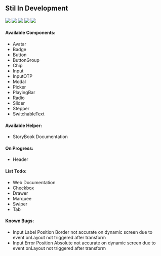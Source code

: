 ## Stil In Development

<a href="https://www.npmjs.com/package/react-native-design-kit"><img src="https://img.shields.io/npm/v/react-native-design-kit.svg?style=flat-square"></a>
<a href="https://www.npmjs.com/package/react-native-design-kit"><img src="https://img.shields.io/npm/dm/react-native-design-kit.svg?style=flat-square"></a>
<a href="https://github.com/prettier/prettier"><img src="https://img.shields.io/badge/styled_with-prettier-ff69b4.svg"><a>
<a href="https://github.com/microsoft/TypeScript"><img src="https://img.shields.io/badge/built%20with-typescript-blue"><a>
<a href="https://opensource.org/licenses/MIT"><img src="https://img.shields.io/badge/License-MIT-blue.svg"></a>

#### Available Components:

- Avatar
- Badge
- Button
- ButtonGroup
- Chip
- Input
- InputOTP
- Modal
- Picker
- PlayingBar
- Radio
- Slider
- Stepper
- SwitchableText

#### Available Helper:

- StoryBook Documentation

#### On Progress:

- Header

#### List Todo:

- Web Documentation
- Checkbox
- Drawer
- Marquee
- Swiper
- Tab

#### Known Bugs:

- Input Label Position Border not accurate on dynamic screen due to event onLayout not triggered after transform
- Input Error Position Absolute not accurate on dynamic screen due to event onLayout not triggered after transform

